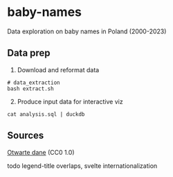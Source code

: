 # baby-names

Data exploration on baby names in Poland (2000-2023)

## Data prep

1. Download and reformat data

```
# data_extraction
bash extract.sh
```

2. Produce input data for interactive viz

```
cat analysis.sql | duckdb
```

## Sources

[Otwarte dane](https://dane.gov.pl/pl/dataset/219) (CC0 1.0)

todo legend-title overlaps, svelte internationalization

